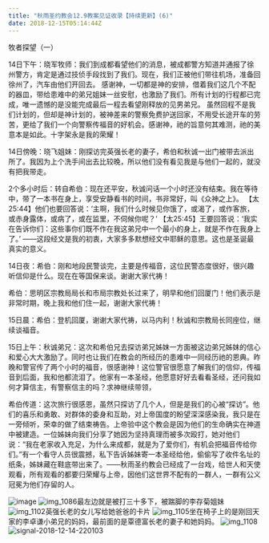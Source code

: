 ```yaml
---
title: "秋雨圣约教会12.9教案见证收录【持续更新】(6)"
date: 2018-12-15T05:14:44Z
---
```


牧者探望（一）

14日下午：晓军牧师：我们到成都看望他们的消息，被成都警方知道并通报了徐州警方，肯定是通过技侦手段找到了我们。现在，我们正被他们带往机场，准备回徐州了，汽车由他们开回去。
感谢神，一切都是神的安排，借着我们这几个不配的器皿，带给患难中的弟兄姐妹一丝安慰，也激励了我们。所有计划的行程都已完成，唯一遗憾的是没能完成最后一程去看望刚释放的见男弟兄。
虽然回程不是我们计划的，但却是神计划的，被神差来的警察免费护送回家，不用受长途开车的劳苦，更给了我们一个向警察传福音的好机会。感谢神，祂的旨意何其难测，祂的美意本是如此。十字架永是我的荣耀！

14日傍晚：晓飞姐妹：刚探访完英强长老的妻子，希伯和秋诚一出门被带去派出所了。我因为上个洗手间出去比较晚，所以他们没有看见我是与他们一起的，就没有把我带走。

2个多小时后：转自希伯：现在还平安，秋诚问话一个小时还没有结束。我在等待中，带了一本书在身上，享受安静看书的时间，书非常好，叫《众神之上》。
【太25:44】他们也要回答说：‘主啊，我们什么时候见你饿了，或渴了，或作客旅，或赤身露体，或病了，或在监里，不伺候你呢？’
【太25:45】王要回答说：‘我实在告诉你们：这些事你们既不作在我这弟兄中一个最小的身上，就是不作在我身上了。’
——这段经文是我的初衷，大家多多默想经文中耶稣的意思。这也是圣诞最真实的意义。

14日夜：希伯：刚和地段民警谈完，主要是传福音，这位民警态度很好，很兴趣听信仰是什么。现在在等国保来谈。谢谢大家代祷！

希伯：思明区宗教局局长和市局宗教处长过来了，明早和他们回厦门！他们表示是非常时期，晚上我和他们住一起，谢谢大家代祷！

15日晨：希伯：登机回厦，谢谢大家代祷，以马内利！秋诚和宗教局长同座位，继续谈福音。

15日上午：秋诚弟兄：这次和希伯兄去探访弟兄姊妹一方面被这边弟兄姊妹的信心和爱心大大激励了。同时也让我们在教会的所经历的患难中一同经历祂的恩典。昨晚和警官传了两个小时的福音，很感谢神！这位警官很愿意了解我们的信仰，传福音到后面，我和他都流泪了。他家有一本圣经，他愿意好好去看看圣经，还问我如何才算信主，有警察信主的吗？求神继续带领，

希伯传道：这次旅行很感恩，虽然只探访了几个人，但是是我们的心被“探访”。他们的喜乐和勇敢、对群体的委身和互助，对上帝国度的盼望深深感染我，我只是在一旁倾听，荣幸的做了结束祷告。上帝验中这个教会是因为他们的生命确实在神道中被建造。一位姊妹向我们分享了她因为坚持真理而被多次殴打，她对他们说：“我在老家收入充足，为什么来成都，就是为了爱你们，有机会把福音传给你们。”有一个看守人员很震撼，私下告诉姊妹寄一本圣经给他，偷偷写了收件名址的纸条，姊妹藏在鞋底带出来了。——秋雨圣约教会已经成了一台戏，给世人和天使观看，所有观看的都要归荣耀与上帝，因他们这世界不配有的一群人，一群有公义冠冕为他们存留的人。

![image](https://user-images.githubusercontent.com/37917810/50039269-63bdec00-fffd-11e8-988e-b17b51a78bf2.png)
![img_1086](https://user-images.githubusercontent.com/37917810/50039316-8bfa1a80-fffe-11e8-8e2d-fe4aeb26477c.jpg)最左边就是被打三十多下，被踹脚的李存菊姐妹
![img_1102](https://user-images.githubusercontent.com/37917810/50039319-94525580-fffe-11e8-9d76-0fa586297740.jpg)英强长老的女儿写给她爸爸的卡片
![img_1105](https://user-images.githubusercontent.com/37917810/50039322-99afa000-fffe-11e8-88b1-a679d1c9a71a.jpg)坐在椅子上的是刚回天家的李卓谦小弟兄的妈妈，最前面的是覃德富长老的妻子和她妈妈。
![img_1108](https://user-images.githubusercontent.com/37917810/50039324-9f0cea80-fffe-11e8-92ee-7232e10f6263.jpg)
![signal-2018-12-14-220103](https://user-images.githubusercontent.com/37917810/50039373-88b35e80-ffff-11e8-859e-1681e189dbb3.jpeg)
